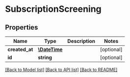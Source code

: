 # SubscriptionScreening

## Properties
Name | Type | Description | Notes
------------ | ------------- | ------------- | -------------
**created_at** | [**\DateTime**](\DateTime.md) |  | [optional] 
**id** | **string** |  | [optional] 

[[Back to Model list]](../README.md#documentation-for-models) [[Back to API list]](../README.md#documentation-for-api-endpoints) [[Back to README]](../README.md)


